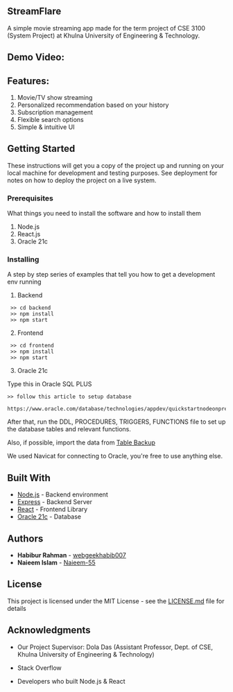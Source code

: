 ## StreamFlare
A simple movie streaming app made for the term project of CSE 3100 (System Project) at Khulna University of Engineering & Technology.
## Demo Video: 

## Features:
 1. Movie/TV show streaming
 2. Personalized recommendation based on your history
 3. Subscription management
 4. Flexible search options
 5. Simple & intuitive UI

## Getting Started

These instructions will get you a copy of the project up and running on your local machine for development and testing purposes. See deployment for notes on how to deploy the project on a live system.

### Prerequisites

What things you need to install the software and how to install them

1. Node.js
2. React.js
3. Oracle 21c


### Installing

A step by step series of examples that tell you how to get a development env running

1. Backend
```
 >> cd backend
 >> npm install
 >> npm start
```
2. Frontend
```
 >> cd frontend
 >> npm install
 >> npm start
```
3. Oracle 21c
 
 Type this in Oracle SQL PLUS
 ```
 >> follow this article to setup database
  https://www.oracle.com/database/technologies/appdev/quickstartnodeonprem.html
```
 After that, run the DDL, PROCEDURES, TRIGGERS, FUNCTIONS file to set up the database tables and relevant functions.
 
 Also, if possible, import the data from [Table Backup](https://github.com/webgeekhabib007/StreamFlare/tree/master/Table%20Backup)
 
 We used Navicat for connecting to Oracle, you're free to use anything else.


## Built With

* [Node.js](https://nodejs.org/en/) - Backend environment
* [Express](https://expressjs.com/) - Backend Server
* [React](https://reactjs.org/) - Frontend Library
* [Oracle 21c](https://www.oracle.com/database/technologies/oracle-database-software-downloads.html) - Database


## Authors

* **Habibur Rahman** - [webgeekhabib007](https://github.com/webgeekhabib007)
* **Naieem Islam** - [Naieem-55](https://github.com/Naieem-55)


## License

This project is licensed under the MIT License - see the [LICENSE.md](LICENSE.md) file for details

## Acknowledgments

* Our Project Supervisor:
  Dola Das
  (Assistant Professor, 
  Dept. of CSE,
  Khulna University of Engineering & Technology) 
  
* Stack Overflow
* Developers who built Node.js & React

